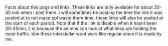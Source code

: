 Facts about this page and links.
These links are only available for about 30-45 min when i post them.
i will sometimes be posting the time the link it was posted at to not make ppl waste there time.
these links will also be posted at the start of each period.
Note that if the link is disable when it hasnt been 30-45min, it is because the adimns can look at what links are holding the most traffic.
btw these interstellar wont work like regular since it is made by me.
